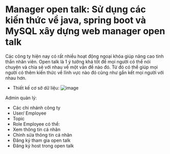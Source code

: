 # Manager open talk: Sử dụng các kiến thức về java, spring boot và MySQL xây dựng web manager open talk
Các công ty hiện nay có rất nhiều hoạt động ngoại khóa giúp nâng cao tinh thần nhân viên. Open talk là 1 ý tưởng khá tốt để mọi người có thể nói chuyện và chia sẻ với nhau về một vấn đề nào đó. Từ đó có thể giúp mọi người có thêm kiến thức về lĩnh vực nào đó cũng như gắn kết mọi người với nhau hơn.

- Thiết kế cơ sở dữ liệu:
![image](https://user-images.githubusercontent.com/83160881/206862832-b748cce1-b0c0-4592-8726-f14cf1972d4b.png)

Admin quản lý:
   - Các chi nhánh công ty
   - User/ Employee
   - Topic
   - Role
Employee có thể:
   - Xem thông tin cá nhân
   - Chỉnh sửa thông tin cá nhân
   - Đăng ký tham gia open talk
   - Đăng ký host trong open talk
